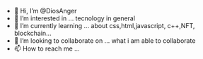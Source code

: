 - 👋 Hi, I’m @DiosAnger
- 👀 I’m interested in ... tecnology in general
- 🌱 I’m currently learning ... about css,html,javascript, c++,NFT, blockchain...
- 💞️ I’m looking to collaborate on ... what i am able to collaborate
- 📫 How to reach me ... 

<!---
DiosAnger/DiosAnger is a ✨ special ✨ repository because its `README.md` (this file) appears on your GitHub profile.
You can click the Preview link to take a look at your changes.
--->
